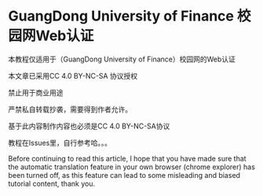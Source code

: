 # GuangDong University of Finance 校园网Web认证
本教程仅适用于（GuangDong University of Finance）校园网的Web认证

本文章已采用CC 4.0 BY-NC-SA 协议授权

禁止用于商业用途

严禁私自转载抄袭，需要得到作者允许。

基于此内容制作内容也必须是CC 4.0 BY-NC-SA协议

教程在Issues里，自行参考哈。。。

Before continuing to read this article, I hope that you have made sure that the automatic translation feature in your own browser (chrome explorer) has been turned off, as this feature can lead to some misleading and biased tutorial content, thank you.
